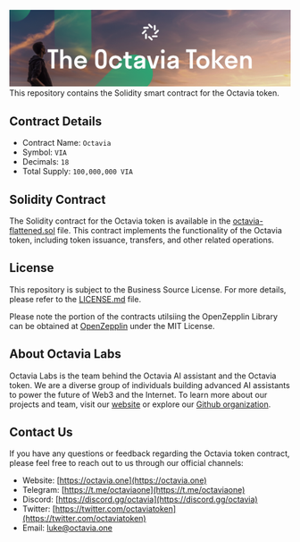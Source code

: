 ![Octavia Token Contract](/readme-assets/token.png)
This repository contains the Solidity smart contract for the Octavia token.

## Contract Details

- Contract Name: `Octavia`
- Symbol: `VIA`
- Decimals: `18`
- Total Supply: `100,000,000 VIA`

<!---  ## Audits

The Octavia token contract has undergone a security audit conducted by Hacken. You can find the audit report in the [audit.pdf](audit.pdf) file.-->

## Solidity Contract

The Solidity contract for the Octavia token is available in the [octavia-flattened.sol](octavia-flattened.sol) file. This contract implements the functionality of the Octavia token, including token issuance, transfers, and other related operations.

## License

This repository is subject to the Business Source License. For more details, please refer to the [LICENSE.md](LICENSE.md) file.

Please note the portion of the contracts utilsiing the OpenZepplin Library can be obtained at [OpenZepplin](https://github.com/OpenZeppelin/openzeppelin-contracts/) under the MIT License.

## About Octavia Labs

Octavia Labs is the team behind the Octavia AI assistant and the Octavia token. We are a diverse group of individuals building advanced AI assistants to power the future of Web3 and the Internet. To learn more about our projects and team, visit our [website](https://octavia.one) or explore our [Github organization](https://github.com/Octavia-Labs).

## Contact Us

If you have any questions or feedback regarding the Octavia token contract, please feel free to reach out to us through our official channels:

- Website: [https://octavia.one](https://octavia.one)
- Telegram: [https://t.me/octaviaone](https://t.me/octaviaone)
- Discord: [https://discord.gg/octavia](https://discord.gg/octavia)
- Twitter: [https://twitter.com/octaviatoken](https://twitter.com/octaviatoken)
- Email: luke@octavia.one
